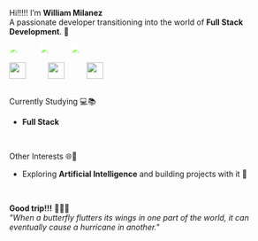 Hi!!!!! I’m **William Milanez** <br>
A passionate developer transitioning into the world of **Full Stack Development**. 🚀
<br>

<div style="display: flex; justify-content: left; align-items: center; gap: 40px;">
  <a href="https://www.linkedin.com/in/williammilanez/" target="_blank">
    <img src="https://img.shields.io/badge/-LinkedIn-0077B5?style=flat-square&logo=linkedin&logoColor=white" style="filter: brightness(1.75); transition: 0.3s ease;"/>
  </a>
  <a href="mailto:william.milanez@outlook.com" target="_blank">
    <img src="https://img.shields.io/badge/-E--mail-0078D4?style=flat-square&logo=microsoft-outlook&logoColor=white" style="filter: brightness(1.75); transition: 0.3s ease;"/>
  </a>
  <a href="https://www.instagram.com/williammilanez/" target="_blank">
    <img src="https://img.shields.io/badge/-Instagram-E1306C?style=flat-square&logo=instagram&logoColor=white" style="filter: brightness(1.75); transition: 0.3s ease;"/>
  </a>
</div>
<br>

<div style="display: flex; justify-content: left; align-items: center; gap: 40px;">
  <img src="https://github.com/user-attachments/assets/8de11631-928c-4976-91df-572f45992f99" width="30" height="30" />
  <img src="https://github.com/user-attachments/assets/8b2751d2-991b-461d-a176-92a8fb91c6bf" width="30" height="30" />
  <img src="https://github.com/user-attachments/assets/beb9ada4-a884-47cb-855d-13b32e2c6a39" width="30" height="30" />
</div>
<br>

Currently Studying 💻📚
- **Full Stack** 
<br>

Other Interests 🌐💭
- Exploring **Artificial Intelligence** and building projects with it 🤖
<br>

**Good trip!!!** 🍁🍂🍃 <br>
*"When a butterfly flutters its wings in one part of the world, it can eventually cause a hurricane in another."*
